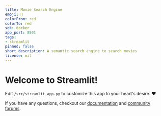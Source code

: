 ```yaml
---
title: Movie Search Engine
emoji: 🚀
colorFrom: red
colorTo: red
sdk: docker
app_port: 8501
tags:
- streamlit
pinned: false
short_description: A semantic search engine to search movies
license: mit
---
```


# Welcome to Streamlit!

Edit `/src/streamlit_app.py` to customize this app to your heart's desire. :heart:

If you have any questions, checkout our [documentation](https://docs.streamlit.io) and [community
forums](https://discuss.streamlit.io).
